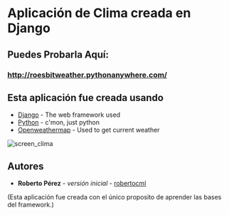 # Aplicación de Clima creada en Django


## Puedes Probarla Aquí:
### http://roesbitweather.pythonanywhere.com/


## Esta aplicación fue creada usando
* [Django](https://www.djangoproject.com/) - The web framework used
* [Python](https://www.python.org/) - c'mon, just python
* [Openweathermap](https://openweathermap.org/api/) - Used to get current weather


![screen_clima](https://user-images.githubusercontent.com/12022308/68988747-bb626a00-0801-11ea-9db0-ad411383e3cf.PNG)


## Autores

* **Roberto Pérez** - *versión inicial* - [robertocml](https://github.com/robertocml)


(Esta aplicación fue creada con el único proposito de aprender las bases del framework.)
